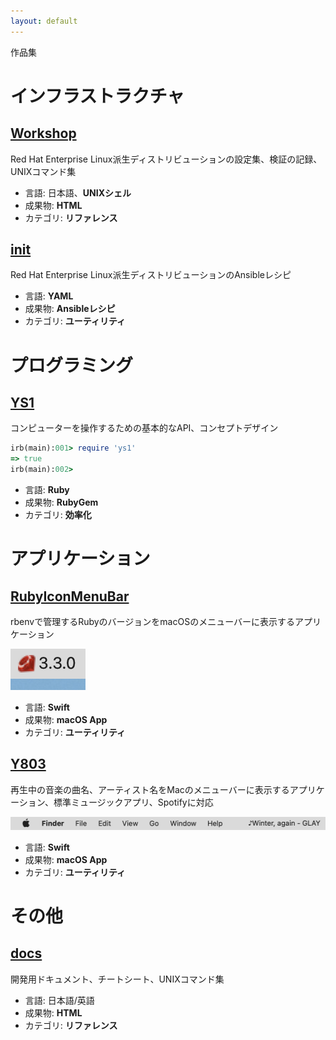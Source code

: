 ```yaml
---
layout: default
---
```


作品集

# インフラストラクチャ

## [Workshop](https://yumayx.github.io/Workshop/)

Red Hat Enterprise Linux派生ディストリビューションの設定集、検証の記録、UNIXコマンド集

- 言語: 日本語、**UNIXシェル**
- 成果物: **HTML**
- カテゴリ: **リファレンス**

## [init](https://github.com/YumaYX/init)

Red Hat Enterprise Linux派生ディストリビューションのAnsibleレシピ

- 言語: **YAML**
- 成果物: **Ansibleレシピ**
- カテゴリ: **ユーティリティ**

# プログラミング

## [YS1](https://yumayx.github.io/YS1/)

コンピューターを操作するための基本的なAPI、コンセプトデザイン

```ruby
irb(main):001> require 'ys1'
=> true
irb(main):002> 
```

- 言語: **Ruby**
- 成果物: **RubyGem**
- カテゴリ: **効率化**

# アプリケーション

## [RubyIconMenuBar](https://github.com/YumaYX/RubyIconMenuBar)

rbenvで管理するRubyのバージョンをmacOSのメニューバーに表示するアプリケーション

![RubyIconMenuBar](https://github.com/YumaYX/RubyIconMenuBar/blob/main/sample.png?raw=true)

- 言語: **Swift**
- 成果物: **macOS App**
- カテゴリ: **ユーティリティ**

## [Y803](https://github.com/YumaYX/Y803)

再生中の音楽の曲名、アーティスト名をMacのメニューバーに表示するアプリケーション、標準ミュージックアプリ、Spotifyに対応

![Y803](https://github.com/YumaYX/Y803/blob/main/image/ScreenShot.png?raw=true)

- 言語: **Swift**
- 成果物: **macOS App**
- カテゴリ: **ユーティリティ**

# その他

## [docs](https://yumayx.github.io/docs/)

開発用ドキュメント、チートシート、UNIXコマンド集

- 言語: 日本語/英語
- 成果物: **HTML**
- カテゴリ: **リファレンス**
